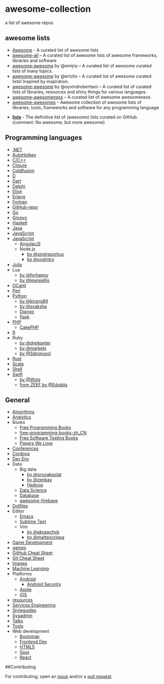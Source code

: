 awesome-collection
==================

a list of awesome repos

## awesome lists

- [Awesome](https://github.com/sindresorhus/awesome) - A curated list of awesome lists
- [awesome-all](https://github.com/bradoyler/awesome-all) – A curated list of awesome lists of awesome frameworks, libraries and software
- [awesome-awesome](https://github.com/emijrp/awesome-awesome) by @emijrp – A curated list of awesome curated lists of many topics.
- [awesome-awesome](https://github.com/erichs/awesome-awesome) by @erichs – A curated list of awesome curated lists! Inspired by inspiration.
- [awesome-awesome](https://github.com/oyvindrobertsen/awesome-awesome) by @oyvindrobertsen – A curated list of curated lists of libraries, resources and shiny things for various languages.
- [awesome-awesomeness](https://github.com/bayandin/awesome-awesomeness) – A curated list of awesome awesomeness
- [awesome-awesomes](https://github.com/fleveque/awesome-awesomes) – Awesome collection of awesome lists of libraries, tools, frameworks and software for any programming language

* **[lists](https://github.com/jnv/lists)** - The definitive list of (awesome) lists curated on GitHub.
(comment: No awesome, but more awesome)


## Programming languages

- [.NET](https://github.com/quozd/awesome-dotnet)
- [AutoHotkey](https://github.com/ahkscript/awesome-AutoHotkey)
- [C/C++](https://github.com/fffaraz/awesome-cpp)
- [Clojure](https://github.com/razum2um/awesome-clojure)
- [Coldfusion](https://github.com/seancoyne/awesome-coldfusion)
- [D](https://github.com/zhaopuming/awesome-d)
- [Dart](https://github.com/yissachar/awesome-dart)
- [Delphi](https://github.com/Fr0sT-Brutal/awesome-delphi)
- [Elixir](https://github.com/h4cc/awesome-elixir)
- [Erlang](https://github.com/drobakowski/awesome-erlang)
- [Fortran](https://github.com/rabbiabram/awesome-fortran)
- [GitHub-repo](https://github.com/flyhigher139/awesome-github-repo)
- [Go](https://github.com/avelino/awesome-go)
- [Groovy](https://github.com/kdabir/awesome-groovy)
- [Haskell](https://github.com/krispo/awesome-haskell)
- [Java](https://github.com/akullpp/awesome-java)
- [JavaScript](https://github.com/sorrycc/awesome-javascript)
- [JavaScript](https://github.com/sorrycc/awesome-javascript)
  - [AngularJS](https://github.com/gianarb/awesome-angularjs)
  - Node.js
    - [by @sindresorhus](https://github.com/sindresorhus/awesome-nodejs)
    - [by @vndmtrx](https://github.com/vndmtrx/awesome-nodejs)
- [Julia](https://github.com/svaksha/Julia.jl)
- Lua
  - [by @forhappy](https://github.com/forhappy/awesome-lua)
  - [by @lewisjellis](https://github.com/LewisJEllis/awesome-lua)
- [OCaml](https://github.com/rizo/awesome-ocaml)
- [Perl](https://github.com/hachiojipm/awesome-perl)
- [Python](https://github.com/vinta/awesome-python)
  - [by @kirang89](https://github.com/kirang89/pycrumbs)
  - [by @svaksha](https://github.com/svaksha/pythonidae)
  - [Django](https://github.com/rosarior/awesome-django)
  - [flask](https://github.com/humiaozuzu/awesome-flask)
- [PHP](https://github.com/ziadoz/awesome-php)
  - [CakePHP](https://github.com/dereuromark/awesome-cakephp)
- [R](https://github.com/qinwf/awesome-R)
- Ruby
  - [by @dreikanter](https://github.com/dreikanter/ruby-bookmarks)
  - [by @markets](https://github.com/markets/awesome-ruby)
  - [by @Sdogruyol](https://github.com/Sdogruyol/awesome-ruby)
- [Rust](https://github.com/kud1ing/awesome-rust)
- [Scala](https://github.com/lauris/awesome-scala)
- [Shell](https://github.com/alebcay/awesome-shell)
- [Swift](https://github.com/matteocrippa/awesome-swift)
  - [by @Wolg](https://github.com/Wolg/awesome-swift)
  - [from ZEEF by @Edubits](https://awesome-swift.zeef.com/robin.eggenkamp)

## General
- [Algorithms](https://github.com/tayllan/awesome-algorithms)
- [Analytics](https://github.com/onurakpolat/awesome-analytics)
- Books
  - [Free Programming Books](https://github.com/vhf/free-programming-books)
  - [free-programming-books-zh_CN](https://github.com/justjavac/free-programming-books-zh_CN)
  - [Free Software Testing Books](https://github.com/ligurio/free-software-testing-books)
  - [Papers We Love](https://github.com/papers-we-love/papers-we-love)
- [Conferences](https://github.com/RichardLitt/awesome-conferences)
- [Cordova](https://github.com/busterc/awesome-cordova)
- [Dev Env](https://github.com/jondot/awesome-devenv)
- Data
  - Big data
    - [by @onurakpolat](https://github.com/onurakpolat/awesome-bigdata)
    - [by @zenkay](https://github.com/zenkay/bigdata-ecosystem)
    - [Hadoop](https://github.com/youngwookim/awesome-hadoop)
  - [Data Science](https://github.com/okulbilisim/awesome-datascience)
  - [Database](https://github.com/numetriclabz/awesome-db)
  - [awesome-firebase](https://github.com/justjavac/awesome-firebase)
- [Dotfiles](https://github.com/webpro/awesome-dotfiles)
- Editor
  - [Emacs](https://github.com/emacs-tw/awesome-emacs)
  - [Sublime Text](https://github.com/dreikanter/sublime-bookmarks)
  - Vim
    - [by @akrawchyk](https://github.com/akrawchyk/awesome-vim)
    - [by @matteocrippa](https://github.com/matteocrippa/awesome-vim)
- [Game Development](https://github.com/ellisonleao/magictools)
- [games](https://github.com/leereilly/games)
- [GitHub Cheat Sheet](https://github.com/tiimgreen/github-cheat-sheet)
- [Git Cheat Sheet](https://github.com/ArslanBilal/Git-Cheat-Sheet)
- [Images](https://github.com/heyalexej/awesome-images)
- [Machine Learning](https://github.com/josephmisiti/awesome-machine-learning)
- Platforms
  - [Android](https://github.com/JStumpp/awesome-android)
    - [Android Security](https://github.com/ashishb/android-security-awesome)
  - [Apple](https://github.com/joeljfischer/awesome-apple)
  - [iOS](https://github.com/vsouza/awesome-ios)
- [resources](https://github.com/HackerCollective/resources)
- [Services Engineering](https://github.com/mmcgrana/services-engineering)
- [Styleguides](https://github.com/RichardLitt/awesome-styleguides)
- [Sysadmin](https://github.com/kahun/awesome-sysadmin)
- [Talks](https://github.com/JanVanRyswyck/awesome-talks)
- [Tools](https://github.com/cjbarber/ToolsOfTheTrade)
- Web development
  - [Bootstrap](https://github.com/therebelrobot/awesome-bootstrap)
  - [Frontend Dev](https://github.com/dypsilon/frontend-dev-bookmarks)
  - [HTML5](https://github.com/diegocard/awesome-html5)
  - [Sass](https://github.com/HugoGiraudel/awesome-sass)
  - [React](https://github.com/enaqx/awesome-react)

##Contributing

For contributing, open an [issue](https://github.com/flyhigher139/awesome-collection/issues) and/or a [pull request](https://github.com/flyhigher139/awesome-collection/pulls).

